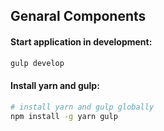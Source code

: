 ## Genaral Components 

#### Start application in development: 
```bash
gulp develop
```

#### Install yarn and gulp:
```sh
# install yarn and gulp globally
npm install -g yarn gulp
```



